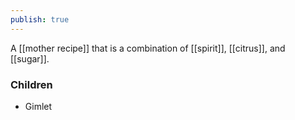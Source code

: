 ```yaml
---
publish: true
---
```

A [[mother recipe]] that is a combination of [[spirit]], [[citrus]], and [[sugar]].

### Children
* Gimlet